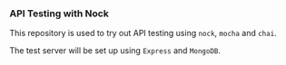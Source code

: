 ### API Testing with Nock

This repository is used to try out API testing using `nock`, `mocha` and `chai`. 

The test server will be set up using `Express` and `MongoDB`.
